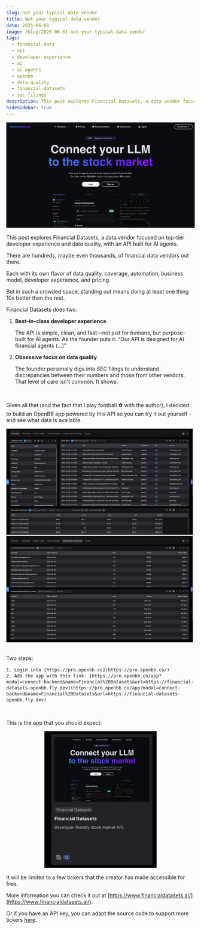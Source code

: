 ```yaml
---
slug: not-your-typical-data-vendor
title: Not your typical data vendor
date: 2025-06-01
image: /blog/2025-06-01-not-your-typical-data-vendor
tags:
  - financial-data
  - api
  - developer-experience
  - ai
  - ai-agents
  - openbb
  - data-quality
  - financial-datasets
  - sec-filings
description: This post explores Financial Datasets, a data vendor focused on top-tier developer experience and data quality, with an API built for AI agents.
hideSidebar: true
---
```


<p align="center">
    <img width="600" src="/blog/2025-06-01-not-your-typical-data-vendor.png" />
</p>

This post explores Financial Datasets, a data vendor focused on top-tier developer experience and data quality, with an API built for AI agents.

<!-- truncate -->

<div style={{borderTop: '1px solid #0088CC', margin: '1.5em 0'}} />

There are hundreds, maybe even thousands, of financial data vendors out there.  
  
Each with its own flavor of data quality, coverage, automation, business model, developer experience, and pricing.  
  
But in such a crowded space, standing out means doing at least one thing 10x better than the rest.  
  
Financial Datasets does two:
  
1. **Best-in-class developer experience**.

    The API is simple, clean, and fast—not just for humans, but purpose-built for AI agents. As the founder puts it: "Our API is designed for AI financial agents (...)"

2. **Obsessive focus on data quality**.

    The founder personally digs into SEC filings to understand discrepancies between their numbers and those from other vendors. That level of care isn't common. It shows.

<br />

Given all that (and the fact that I play football ⚽️ with the author), I decided to build an OpenBB app powered by this API so you can try it out yourself - and see what data is available.

<div style={{display: 'flex', flexWrap: 'wrap', justifyContent: 'center', gap: '1em'}}>
    <img width="500" src="/blog/2025-06-01-not-your-typical-data-vendor_2.jpeg" />
    <img width="500" src="/blog/2025-06-01-not-your-typical-data-vendor_3.jpeg" />
</div>
<br />

Two steps:

    1. Login into [https://pro.openbb.co](https://pro.openbb.co/)  
    2. Add the app with this link: [https://pro.openbb.co/app?modal=connect-backend&name=Financial%20Datasets&url=https://financial-datasets-openbb.fly.dev](https://pro.openbb.co/app?modal=connect-backend&name=Financial%20Datasets&url=https://financial-datasets-openbb.fly.dev)

<br />

This is the app that you should expect:

<p align="center">
    <img width="300" src="/blog/2025-06-01-not-your-typical-data-vendor_1.jpeg" />
</p>

It will be limited to a few tickers that the creator has made accessible for free. 

More information you can check it out at [https://www.financialdatasets.ai/](https://www.financialdatasets.ai/).

Or if you have an API key, you can adapt the source code to support more tickers [here](https://github.com/virattt/openbb-financialdatasets-backend).
